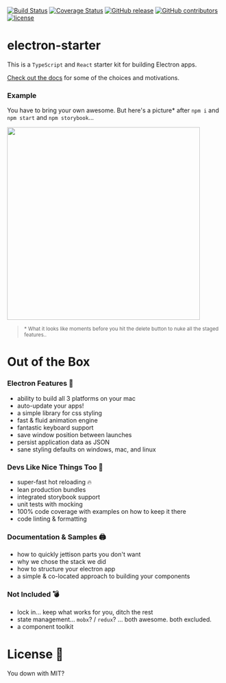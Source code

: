 [![Build Status](https://semaphoreci.com/api/v1/infinite-steve/electron-starter/branches/master/shields_badge.svg)](https://semaphoreci.com/infinite-steve/electron-starter)
[![Coverage Status](https://coveralls.io/repos/github/skellock/electron-starter/badge.svg)](https://coveralls.io/github/skellock/electron-starter)
[![GitHub release](https://img.shields.io/github/release/skellock/electron-starter.svg)]()
[![GitHub contributors](https://img.shields.io/github/contributors/skellock/electron-starter.svg)]()
[![license](https://img.shields.io/github/license/skellock/electron-starter.svg)]()

# electron-starter

This is a `TypeScript` and `React` starter kit for building Electron apps.

[Check out the docs](https://skellock.github.io/electron-starter) for some of the choices and motivations.


### Example

You have to bring your own awesome.  But here's a picture* after `npm i` and `npm start` and `npm storybook`...

<img src='./docs/demo.gif' width='450' />

><small>* What it looks like moments before you hit the delete button to nuke all the staged features..</small>


# Out of the Box

### Electron Features 💫

* ability to build all 3 platforms on your mac
* auto-update your apps!
* a simple library for css styling
* fast & fluid animation engine
* fantastic keyboard support
* save window position between launches
* persist application data as JSON
* sane styling defaults on windows, mac, and linux

### Devs Like Nice Things Too  🔨

* super-fast hot reloading 🔥
* lean production bundles
* integrated storybook support
* unit tests with mocking
* 100% code coverage with examples on how to keep it there
* code linting & formatting

### Documentation & Samples  🖨

* how to quickly jettison parts you don't want
* why we chose the stack we did
* how to structure your electron app
* a simple & co-located approach to building your components

### Not Included  💣

* lock in... keep what works for you, ditch the rest
* state management... `mobx`? / `redux`? ... both awesome.  both excluded.
* a component toolkit


# License  🎤 

You down with MIT? 


